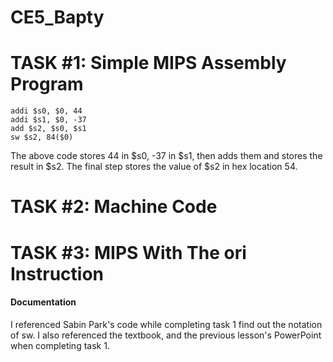CE5_Bapty
=========
# TASK #1: Simple MIPS Assembly Program
```
addi $s0, $0, 44
addi $s1, $0, -37
add $s2, $s0, $s1
sw $s2, 84($0)
```
The above code stores 44 in $s0, -37 in $s1, then adds them and stores the result in $s2. The final step stores the value of $s2 in hex location 54.
# TASK #2: Machine Code
# TASK #3: MIPS With The ori Instruction 

#### Documentation
I referenced Sabin Park's code while completing task 1 find out the notation of sw. I also referenced the textbook, and the previous lesson's PowerPoint when completing task 1.
